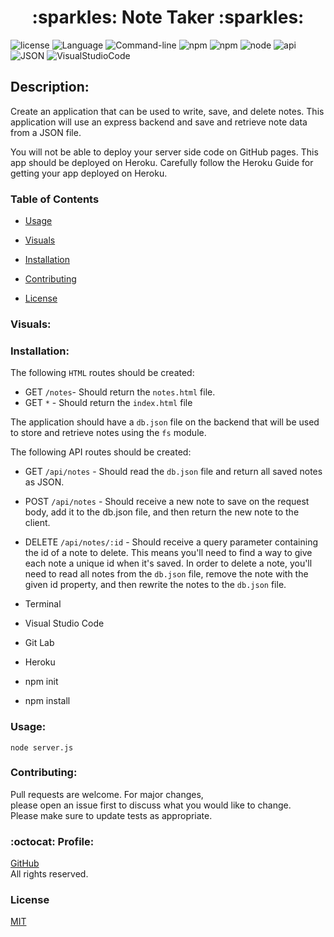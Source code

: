 <h1 align="center"> :sparkles: Note Taker :sparkles: </h1> 

![license](https://img.shields.io/badge/license-MIT-blue.svg)
![Language](https://img.shields.io/badge/Languages-HTML,CSS,Jquery,Nodes-violet.svg)
![Command-line](https://img.shields.io/badge/Command-line-blueviolet.svg)
![npm](https://img.shields.io/badge/npm-red.svg)
![npm](https://img.shields.io/badge/npm-install-grey.svg)
![node](https://img.shields.io/badge/node-green.svg)
![api](https://img.shields.io/badge/api-yellow.svg)
![JSON](https://img.shields.io/badge/JSON-orange.svg)
![VisualStudioCode](https://img.shields.io/badge/VSC-darkblue.svg)

## Description:
Create an application that can be used to write, save, and delete notes. This application will use an express backend and save and retrieve note data from a JSON file.

You will not be able to deploy your server side code on GitHub pages. This app should be deployed on Heroku. Carefully follow the Heroku Guide for getting your app deployed on Heroku.

### Table of Contents 

* [Usage](#Usage)

* [Visuals](#Visuals)

* [Installation](#Installation)

* [Contributing](#Contributing)

* [License](#License)


### Visuals:






### Installation:
The following ```HTML``` routes should be created:

* GET ```/notes```- Should return the ```notes.html``` file.
* GET ```*``` - Should return the ```index.html``` file

The application should have a ```db.json``` file on the backend that will be used to store and retrieve notes using the ```fs``` module.

The following API routes should be created:

* GET ```/api/notes``` - Should read the ```db.json``` file and return all saved notes as JSON.
* POST ```/api/notes``` - Should receive a new note to save on the request body, add it to the db.json file, and then return the new note to the client.

* DELETE ```/api/notes/:id``` - Should receive a query parameter containing the id of a note to delete. This means you'll need to find a way to give each note a unique id when it's saved. In order to delete a note, you'll need to read all notes from the ```db.json``` file, remove the note with the given id property, and then rewrite the notes to the ```db.json``` file.


* Terminal
* Visual Studio Code
* Git Lab 
* Heroku
* npm init
* npm install



### Usage:
```node server.js``` 


### Contributing:
Pull requests are welcome. For major changes,<br>
please open an issue first to discuss what you would like to change.<br>
Please make sure to update tests as appropriate.

### :octocat: Profile:

 [GitHub](https://github.com/adpir/Note_Taker)<br>
 All rights reserved.


### License
 [MIT](https://github.com/adpir/Note_Taker/blob/main/LICENSE)

